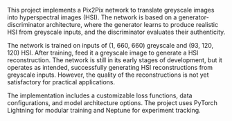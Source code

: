 This project implements a Pix2Pix network to translate greyscale images into hyperspectral images (HSI). The network is based on a generator-discriminator architecture, where the generator learns to produce realistic HSI from greyscale inputs, and the discriminator evaluates their authenticity.

The network is trained on inputs of (1, 660, 660) greyscale and (93, 120, 120) HSI. After training, feed it a greyscale image to generate a HSI reconstruction. The network is still in its early stages of development, but it operates as intended, successfully generating HSI reconstructions from greyscale inputs. However, the quality of the reconstructions is not yet satisfactory for practical applications.

The implementation includes a customizable loss functions, data configurations, and model architecture options. The project uses PyTorch Lightning for modular training and Neptune for experiment tracking. 
